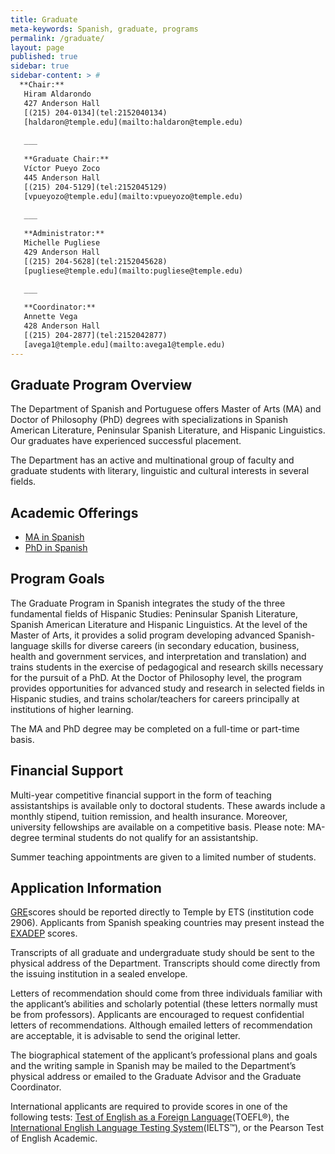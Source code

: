 ```yaml
---
title: Graduate
meta-keywords: Spanish, graduate, programs
permalink: /graduate/
layout: page
published: true
sidebar: true
sidebar-content: > #
  **Chair:**  
   Hiram Aldarondo  
   427 Anderson Hall  
   [(215) 204-0134](tel:2152040134)  
   [haldaron@temple.edu](mailto:haldaron@temple.edu)  
   
   ___
   
   **Graduate Chair:**  
   Víctor Pueyo Zoco  
   445 Anderson Hall  
   [(215) 204-5129](tel:2152045129)  
   [vpueyozo@temple.edu](mailto:vpueyozo@temple.edu)  
   
   ___
   
   **Administrator:**  
   Michelle Pugliese  
   429 Anderson Hall   
   [(215) 204-5628](tel:2152045628)  
   [pugliese@temple.edu](mailto:pugliese@temple.edu)  
   
   ___

   **Coordinator:**  
   Annette Vega  
   428 Anderson Hall    
   [(215) 204-2877](tel:2152042877)   
   [avega1@temple.edu](mailto:avega1@temple.edu)  
---
```


## Graduate Program Overview

The Department of Spanish and Portuguese offers Master of Arts (MA) and Doctor of Philosophy (PhD) degrees with specializations in Spanish American Literature, Peninsular Spanish Literature, and Hispanic Linguistics. Our graduates have experienced successful placement.

The Department has an active and multinational group of faculty and graduate students with literary, linguistic and cultural interests in several fields.

## Academic Offerings

- [MA in Spanish](http://bulletin.temple.edu/graduate/scd/cla/spanish-ma/)
- [PhD in Spanish](http://bulletin.temple.edu/graduate/scd/cla/spanish-phd/)

## Program Goals

The Graduate Program in Spanish integrates the study of the three fundamental fields of Hispanic Studies: Peninsular Spanish Literature, Spanish American Literature and Hispanic Linguistics. At the level of the Master of Arts, it provides a solid program developing advanced Spanish-language skills for diverse careers (in secondary education, business, health and government services, and interpretation and translation) and trains students in the exercise of pedagogical and research skills necessary for the pursuit of a PhD. At the Doctor of Philosophy level, the program provides opportunities for advanced study and research in selected fields in Hispanic studies, and trains scholar/teachers for careers principally at institutions of higher learning.

The MA and PhD degree may be completed on a full-time or part-time basis.

## Financial Support

Multi-year competitive financial support in the form of teaching assistantships is available only to doctoral students. These awards include a monthly stipend, tuition remission, and health insurance. Moreover, university fellowships are available on a competitive basis. Please note: MA-degree terminal students do not qualify for an assistantship.

Summer teaching appointments are given to a limited number of students.

## Application Information

[GRE](http://www.ets.org/gre)scores should be reported directly to Temple by ETS (institution code 2906). Applicants from Spanish speaking countries may present instead the [EXADEP](http://www.ets.org/exadep) scores.

Transcripts of all graduate and undergraduate study should be sent to the physical address of the Department. Transcripts should come directly from the issuing institution in a sealed envelope.

Letters of recommendation should come from three individuals familiar with the applicant’s abilities and scholarly potential (these letters normally must be from professors). Applicants are encouraged to request confidential letters of recommendations. Although emailed letters of recommendation are acceptable, it is advisable to send the original letter.

The biographical statement of the applicant’s professional plans and goals and the writing sample in Spanish may be mailed to the Department’s physical address or emailed to the Graduate Advisor and the Graduate Coordinator.

International applicants are required to provide scores in one of the following tests: [Test of English as a Foreign Language](http://www.ets.org/toefl/)(TOEFL®), the [International English Language Testing System](http://www.ielts.org/)(IELTS™), or the Pearson Test of English Academic.
